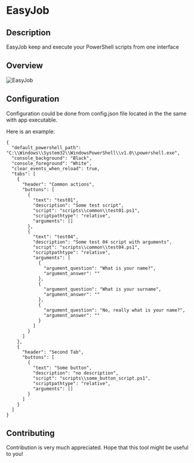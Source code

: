 # EasyJob

## Description

EasyJob keep and execute your PowerShell scripts from one interface


## Overview

<img src="https://github.com/akshinmustafayev/EasyJob/blob/main/ej/1.png?raw=true" alt="EasyJob">


## Configuration

Configuration could be done from config.json file located in the the same with app executable.

Here is an example:

```
{
  "default_powershell_path": "C:\\Windows\\System32\\WindowsPowerShell\\v1.0\\powershell.exe",
  "console_background": "Black",
  "console_foreground": "White",
  "clear_events_when_reload": true,
  "tabs": [
    {
      "header": "Common actions",
      "buttons": [
        {
          "text": "test01",
          "description": "Some test script",
          "script": "scripts\\common\\test01.ps1",
          "scriptpathtype": "relative",
          "arguments": []
        },
        {
          "text": "test04",
          "description": "Some test 04 script with arguments",
          "script": "scripts\\common\\test04.ps1",
          "scriptpathtype": "relative",
          "arguments": [
            {
              "argument_question": "What is your name?",
              "argument_answer": ""
            },
            {
              "argument_question": "What is your surname",
              "argument_answer": ""
            },
            {
              "argument_question": "No, really what is your name?",
              "argument_answer": ""
            }
          ]
        }
      ]
    },
    {
      "header": "Second Tab",
      "buttons": [
        {
          "text": "Some button",
          "description": "no description",
          "script": "scripts\\some_button_script.ps1",
          "scriptpathtype": "relative",
          "arguments": []
        }
      ]
    }
  ]
}
```

## Contributing

Contribution is very much appreciated. 
Hope that this tool might be useful to you!
